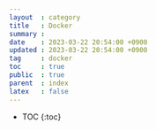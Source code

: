 ```yaml
---
layout  : category
title   : Docker
summary : 
date    : 2023-03-22 20:54:00 +0900
updated : 2023-03-22 20:54:00 +0900
tag     : docker
toc     : true
public  : true
parent  : index
latex   : false
---
```


* TOC
{:toc}
